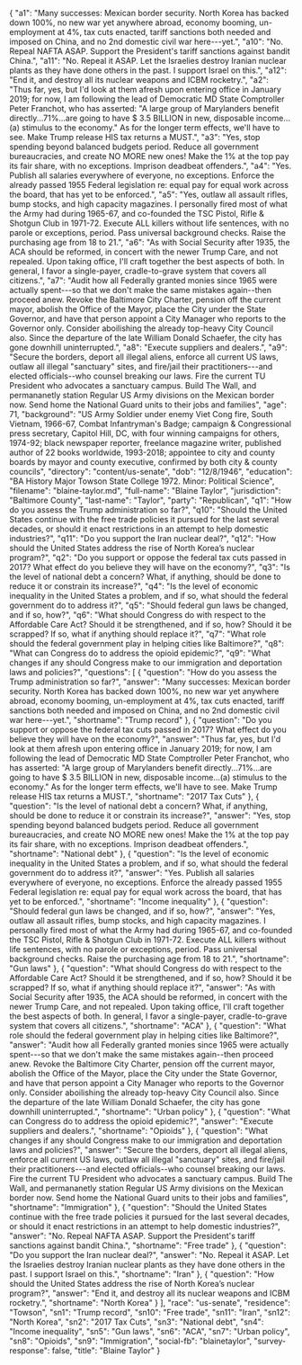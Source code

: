 {
  "a1": "Many successes: Mexican border security. North Korea has backed down 100%, no new war yet anywhere abroad, economy booming, un-employment at 4%, tax cuts enacted, tariff sanctions both needed and imposed on China, and no 2nd domestic civil war here---yet.",
  "a10": "No. Repeal NAFTA ASAP. Support the President's tariff sanctions against bandit China.",
  "a11": "No. Repeal it ASAP. Let the Israelies destroy Iranian nuclear plants as they have done others in the past. I support Israel on this.",
  "a12": "End it, and destroy all its nuclear weapons and ICBM rocketry.",
  "a2": "Thus far, yes, but I'd look at them afresh upon entering office in January 2019; for now, I am following the lead of Democratic MD State Comptroller Peter Franchot, who has asserted: \"A large group of Marylanders benefit directly...71%...are going to have $ 3.5 BILLION in new, disposable income...(a) stimulus to the economy.\" As for the longer term effects, we'll have to see. Make Trump release HIS tax returns a MUST.",
  "a3": "Yes, stop spending beyond balanced budgets period. Reduce all government bureaucracies, and create NO MORE new ones! Make the 1% at the top pay its fair share, with no exceptions. Imprison deadbeat offenders.",
  "a4": "Yes. Publish all salaries everywhere of everyone, no exceptions. Enforce the already passed 1955 Federal legislation re: equal pay for equal work across the board, that has yet to be enforced.",
  "a5": "Yes, outlaw all assault rifles, bump stocks, and high capacity magazines. I personally fired most of what the Army had during 1965-67, and co-founded the TSC Pistol, Rifle & Shotgun Club in 1971-72. Execute ALL killers without life sentences, with no parole or exceptions, period. Pass universal background checks. Raise the purchasing age from 18 to 21.",
  "a6": "As with Social Security after 1935, the ACA should be reformed, in concert with the newer Trump Care, and not repealed. Upon taking office, I'll craft together the best aspects of both. In general, I favor a single-payer, cradle-to-grave system that covers all citizens.",
  "a7": "Audit how all Federally granted monies since 1965 were actually spent---so that we don't make the same mistakes again--then proceed anew. Revoke the Baltimore City Charter, pension off the current mayor, abolish the Office of the Mayor, place the City under the State Governor, and have that person appoint a City Manager who reports to the Governor only. Consider aboilishing the already top-heavy City Council also. Since the departure of the late William Donald Schaefer, the city has gone downhill uninterrupted.",
  "a8": "Execute suppliers and dealers.",
  "a9": "Secure the borders, deport all illegal aliens, enforce all current US laws, outlaw all illegal \"sanctuary\" sites, and fire/jail their practitioners---and elected officials--who counsel breaking our laws. Fire the current TU President who advocates a sanctuary campus. Build The Wall, and permananetly station Regular US Army divisions on the Mexican border now. Send home the National Guard units to their jobs and families",
  "age": 71,
  "background": "US Army Soldier under enemy Viet Cong fire, South Vietnam, 1966-67, Combat Infantryman's Badge; campaign & Congressional press secretary, Capitol Hill, DC, with four winning campaigns for others, 1974-92; black newspaper reporter, freelance magazine writer, published author of 22 books worldwide, 1993-2018; appointee to city and county boards by mayor and county executive, confirmed by both city & county councils",
  "directory": "content/us-senate",
  "dob": "12/8/1946",
  "education": "BA History Major Towson State College 1972. Minor: Political Science",
  "filename": "blaine-taylor.md",
  "full-name": "Blaine Taylor",
  "jurisdiction": "Baltimore County",
  "last-name": "Taylor",
  "party": "Republican",
  "q1": "How do you assess the Trump administration so far?",
  "q10": "Should the United States continue with the free trade policies it pursued for the last several decades, or should it enact restrictions in an attempt to help domestic industries?",
  "q11": "Do you support the Iran nuclear deal?",
  "q12": "How should the United States address the rise of North Korea’s nuclear program?",
  "q2": "Do you support or oppose the federal tax cuts passed in 2017? What effect do you believe they will have on the economy?",
  "q3": "Is the level of national debt a concern? What, if anything, should be done to reduce it or constrain its increase?",
  "q4": "Is the level of economic inequality in the United States a problem, and if so, what should the federal government do to address it?",
  "q5": "Should federal gun laws be changed, and if so, how?",
  "q6": "What should Congress do with respect to the Affordable Care Act? Should it be strengthened, and if so, how? Should it be scrapped? If so, what if anything should replace it?",
  "q7": "What role should the federal government play in helping cities like Baltimore?",
  "q8": "What can Congress do to address the opioid epidemic?",
  "q9": "What changes if any should Congress make to our immigration and deportation laws and policies?",
  "questions": [
    {
      "question": "How do you assess the Trump administration so far?",
      "answer": "Many successes: Mexican border security. North Korea has backed down 100%, no new war yet anywhere abroad, economy booming, un-employment at 4%, tax cuts enacted, tariff sanctions both needed and imposed on China, and no 2nd domestic civil war here---yet.",
      "shortname": "Trump record"
    },
    {
      "question": "Do you support or oppose the federal tax cuts passed in 2017? What effect do you believe they will have on the economy?",
      "answer": "Thus far, yes, but I'd look at them afresh upon entering office in January 2019; for now, I am following the lead of Democratic MD State Comptroller Peter Franchot, who has asserted: \"A large group of Marylanders benefit directly...71%...are going to have $ 3.5 BILLION in new, disposable income...(a) stimulus to the economy.\" As for the longer term effects, we'll have to see. Make Trump release HIS tax returns a MUST.",
      "shortname": "2017 Tax Cuts"
    },
    {
      "question": "Is the level of national debt a concern? What, if anything, should be done to reduce it or constrain its increase?",
      "answer": "Yes, stop spending beyond balanced budgets period. Reduce all government bureaucracies, and create NO MORE new ones! Make the 1% at the top pay its fair share, with no exceptions. Imprison deadbeat offenders.",
      "shortname": "National debt"
    },
    {
      "question": "Is the level of economic inequality in the United States a problem, and if so, what should the federal government do to address it?",
      "answer": "Yes. Publish all salaries everywhere of everyone, no exceptions. Enforce the already passed 1955 Federal legislation re: equal pay for equal work across the board, that has yet to be enforced.",
      "shortname": "Income inequality"
    },
    {
      "question": "Should federal gun laws be changed, and if so, how?",
      "answer": "Yes, outlaw all assault rifles, bump stocks, and high capacity magazines. I personally fired most of what the Army had during 1965-67, and co-founded the TSC Pistol, Rifle & Shotgun Club in 1971-72. Execute ALL killers without life sentences, with no parole or exceptions, period. Pass universal background checks. Raise the purchasing age from 18 to 21.",
      "shortname": "Gun laws"
    },
    {
      "question": "What should Congress do with respect to the Affordable Care Act? Should it be strengthened, and if so, how? Should it be scrapped? If so, what if anything should replace it?",
      "answer": "As with Social Security after 1935, the ACA should be reformed, in concert with the newer Trump Care, and not repealed. Upon taking office, I'll craft together the best aspects of both. In general, I favor a single-payer, cradle-to-grave system that covers all citizens.",
      "shortname": "ACA"
    },
    {
      "question": "What role should the federal government play in helping cities like Baltimore?",
      "answer": "Audit how all Federally granted monies since 1965 were actually spent---so that we don't make the same mistakes again--then proceed anew. Revoke the Baltimore City Charter, pension off the current mayor, abolish the Office of the Mayor, place the City under the State Governor, and have that person appoint a City Manager who reports to the Governor only. Consider aboilishing the already top-heavy City Council also. Since the departure of the late William Donald Schaefer, the city has gone downhill uninterrupted.",
      "shortname": "Urban policy"
    },
    {
      "question": "What can Congress do to address the opioid epidemic?",
      "answer": "Execute suppliers and dealers.",
      "shortname": "Opioids"
    },
    {
      "question": "What changes if any should Congress make to our immigration and deportation laws and policies?",
      "answer": "Secure the borders, deport all illegal aliens, enforce all current US laws, outlaw all illegal \"sanctuary\" sites, and fire/jail their practitioners---and elected officials--who counsel breaking our laws. Fire the current TU President who advocates a sanctuary campus. Build The Wall, and permananetly station Regular US Army divisions on the Mexican border now. Send home the National Guard units to their jobs and families",
      "shortname": "Immigration"
    },
    {
      "question": "Should the United States continue with the free trade policies it pursued for the last several decades, or should it enact restrictions in an attempt to help domestic industries?",
      "answer": "No. Repeal NAFTA ASAP. Support the President's tariff sanctions against bandit China.",
      "shortname": "Free trade"
    },
    {
      "question": "Do you support the Iran nuclear deal?",
      "answer": "No. Repeal it ASAP. Let the Israelies destroy Iranian nuclear plants as they have done others in the past. I support Israel on this.",
      "shortname": "Iran"
    },
    {
      "question": "How should the United States address the rise of North Korea’s nuclear program?",
      "answer": "End it, and destroy all its nuclear weapons and ICBM rocketry.",
      "shortname": "North Korea"
    }
  ],
  "race": "us-senate",
  "residence": "Towson",
  "sn1": "Trump record",
  "sn10": "Free trade",
  "sn11": "Iran",
  "sn12": "North Korea",
  "sn2": "2017 Tax Cuts",
  "sn3": "National debt",
  "sn4": "Income inequality",
  "sn5": "Gun laws",
  "sn6": "ACA",
  "sn7": "Urban policy",
  "sn8": "Opioids",
  "sn9": "Immigration",
  "social-fb": "blainetaylor",
  "survey-response": false,
  "title": "Blaine Taylor"
}
